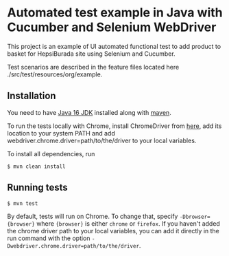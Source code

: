 # Automated test example in Java with Cucumber and Selenium WebDriver #

This project is an example of UI automated functional test to add product to basket for HepsiBurada site using Selenium and Cucumber.

Test scenarios are described in the feature files located here ./src/test/resources/org/example.

## Installation ##

You need to have [Java 16 JDK](https://www.oracle.com/java/technologies/javase/jdk16-archive-downloads.html) installed along with [maven](https://maven.apache.org/download.cgi).

To run the tests locally with Chrome, install ChromeDriver from [here](http://chromedriver.chromium.org), add its location to your system PATH and add webdriver.chrome.driver=path/to/the/driver to your local variables.

To install all dependencies, run

```console
$ mvn clean install
```

## Running tests ##

```console
$ mvn test
```

By default, tests will run on Chrome. To change that, specify `-Dbrowser={browser}` where `{browser}` is either `chrome` or `firefox`. If you haven't added the chrome driver path to your local variables, you can add it directly in the run command with the option `-Dwebdriver.chrome.driver=path/to/the/driver`.
